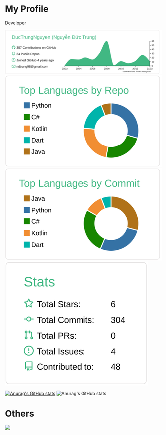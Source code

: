 # My Profile

Developer

[![](./profile-summary-card-output/vue/0-profile-details.svg)](https://github.com/DucTrungNguyen/DucTrungNguyen)
[![](./profile-summary-card-output/vue/1-repos-per-language.svg)](https://github.com/DucTrungNguyen/DucTrungNguyen)
[![](./profile-summary-card-output/vue/2-most-commit-language.svg)](https://github.com/DucTrungNguyen/DucTrungNguyen)
[![](./profile-summary-card-output/vue/3-stats.svg)](https://github.com/DucTrungNguyen/DucTrungNguyen)
<!-- [![](./profile-summary-card-output/vue/4-productive-time.svg)](https://github.com/DucTrungNguyen/DucTrungNuyen) -->


[![Anurag's GitHub stats](https://github-readme-stats.vercel.app/api?username=DucTrungNguyen)](https://github.com/DucTrungNguyen/DucTrungNguyen)
![Anurag's GitHub stats](https://github-readme-stats.vercel.app/api?username=DucTrungNguyen&show_icons=true)

# Others
![](https://komarev.com/ghpvc/?username=DucTrungNguyen&color=green)
